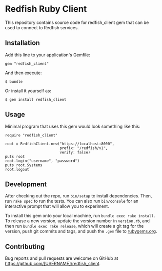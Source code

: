 # Redfish Ruby Client

This repository contains source code for redfish_client gem that can be used
to connect to Redfish services.


## Installation

Add this line to your application's Gemfile:

    gem "redfish_client"

And then execute:

    $ bundle

Or install it yourself as:

    $ gem install redfish_client


## Usage

Minimal program that uses this gem would look something like this:

    require "redfish_client"

    root = RedfishClient.new("https://localhost:8000",
                             prefix: "/redfish/v1",
                             verify: false)
    puts root
    root.login("username", "password")
    puts root.Systems
    root.logout


## Development

After checking out the repo, run `bin/setup` to install dependencies. Then,
run `rake spec` to run the tests. You can also run `bin/console` for an
interactive prompt that will allow you to experiment.

To install this gem onto your local machine, run `bundle exec rake install`.
To release a new version, update the version number in `version.rb`, and then
run `bundle exec rake release`, which will create a git tag for the version,
push git commits and tags, and push the `.gem` file to
[rubygems.org](https://rubygems.org).


## Contributing

Bug reports and pull requests are welcome on GitHub at https://github.com/[USERNAME]/redfish_client.
